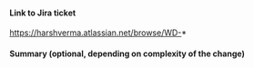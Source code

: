 #### Link to Jira ticket
https://harshverma.atlassian.net/browse/WD-*

#### Summary (optional, depending on complexity of the change)
